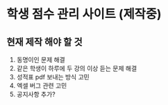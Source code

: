 # 학생 점수 관리 사이트 (제작중)
## 현재 제작 해야 할 것
1. 동명이인 문제 해결
2. 같은 학생이 하루에 두 강의 이상 듣는 문제 해결
3. 성적표 pdf 보내는 방식 고민
4. 엑셀 버그 관련 고민
5. 공지사항 추가?
